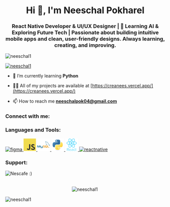 <h1 align="center">Hi 👋, I'm Neeschal Pokharel</h1>
<h3 align="center">React Native Developer & UI/UX Designer | 🚀 Learning AI & Exploring Future Tech | Passionate about building intuitive mobile apps and clean, user-friendly designs. Always learning, creating, and improving.</h3>

<p align="left"> <img src="https://komarev.com/ghpvc/?username=neeschal1&label=Profile%20views&color=0e75b6&style=flat" alt="neeschal1" /> </p>

<p align="left"> <a href="https://github.com/ryo-ma/github-profile-trophy"><img src="https://github-profile-trophy.vercel.app/?username=neeschal1" alt="neeschal1" /></a> </p>

- 🌱 I’m currently learning **Python**

- 👨‍💻 All of my projects are available at [https://creanees.vercel.app/](https://creanees.vercel.app/)

- 📫 How to reach me **neeschalpok04@gmail.com**

<h3 align="left">Connect with me:</h3>
<p align="left">
</p>

<h3 align="left">Languages and Tools:</h3>
<p align="left"> <a href="https://www.figma.com/" target="_blank" rel="noreferrer"> <img src="https://www.vectorlogo.zone/logos/figma/figma-icon.svg" alt="figma" width="40" height="40"/> </a> <a href="https://developer.mozilla.org/en-US/docs/Web/JavaScript" target="_blank" rel="noreferrer"> <img src="https://raw.githubusercontent.com/devicons/devicon/master/icons/javascript/javascript-original.svg" alt="javascript" width="40" height="40"/> </a> <a href="https://www.mysql.com/" target="_blank" rel="noreferrer"> <img src="https://raw.githubusercontent.com/devicons/devicon/master/icons/mysql/mysql-original-wordmark.svg" alt="mysql" width="40" height="40"/> </a> <a href="https://www.python.org" target="_blank" rel="noreferrer"> <img src="https://raw.githubusercontent.com/devicons/devicon/master/icons/python/python-original.svg" alt="python" width="40" height="40"/> </a> <a href="https://reactjs.org/" target="_blank" rel="noreferrer"> <img src="https://raw.githubusercontent.com/devicons/devicon/master/icons/react/react-original-wordmark.svg" alt="react" width="40" height="40"/> </a> <a href="https://reactnative.dev/" target="_blank" rel="noreferrer"> <img src="https://reactnative.dev/img/header_logo.svg" alt="reactnative" width="40" height="40"/> </a> </p>

<h3 align="left">Support:</h3>
<p><a href="https://www.buymeacoffee.com/Nescafe :)"> <img align="left" src="https://cdn.buymeacoffee.com/buttons/v2/default-yellow.png" height="50" width="210" alt="Nescafe :)" /></a></p><br><br>

<p><img align="center" src="https://github-readme-stats.vercel.app/api/top-langs?username=neeschal1&show_icons=true&locale=en&layout=compact" alt="neeschal1" /></p>

<p><img align="center" src="https://github-readme-streak-stats.herokuapp.com/?user=neeschal1&" alt="neeschal1" /></p>
